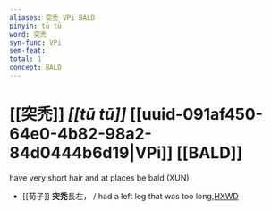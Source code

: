 ```yaml
---
aliases: 突禿 VPi BALD
pinyin: tū tū
word: 突禿
syn-func: VPi
sem-feat: 
total: 1
concept: BALD 
---
```

# [[突禿]] *[[tū tū]]*  [[uuid-091af450-64e0-4b82-98a2-84d0444b6d19|VPi]] [[BALD]]
have very short hair and at places be bald (XUN)
 - [[荀子]] **突禿**長左，
                     / had a left leg that was too long,[HXWD](https://hxwd.org/textview.html?location=KR3a0002_tls_005-2a.16)